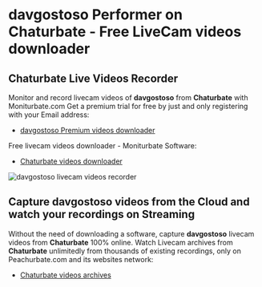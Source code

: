 # davgostoso Performer on Chaturbate - Free LiveCam videos downloader

## Chaturbate Live Videos Recorder

Monitor and record livecam videos of **davgostoso** from **Chaturbate** with Moniturbate.com
Get a premium trial for free by just and only registering with your Email address:
* [davgostoso Premium videos downloader](https://moniturbate.com/request-demo-licence-key.html)

Free livecam videos downloader - Moniturbate Software:
* [Chaturbate videos downloader](https://moniturbate.com/moniturbate-download-software.html)

![davgostoso livecam videos recorder](https://peachurnet.com/templates/moniturbate-software.png)


## Capture davgostoso videos from the Cloud and watch your recordings on Streaming

Without the need of downloading a software, capture **davgostoso** livecam videos from **Chaturbate** 100% online.
Watch Livecam archives from **Chaturbate** unlimitedly from thousands of existing recordings, only on Peachurbate.com and its websites network:
* [Chaturbate videos archives](https://peachurnet.com/)